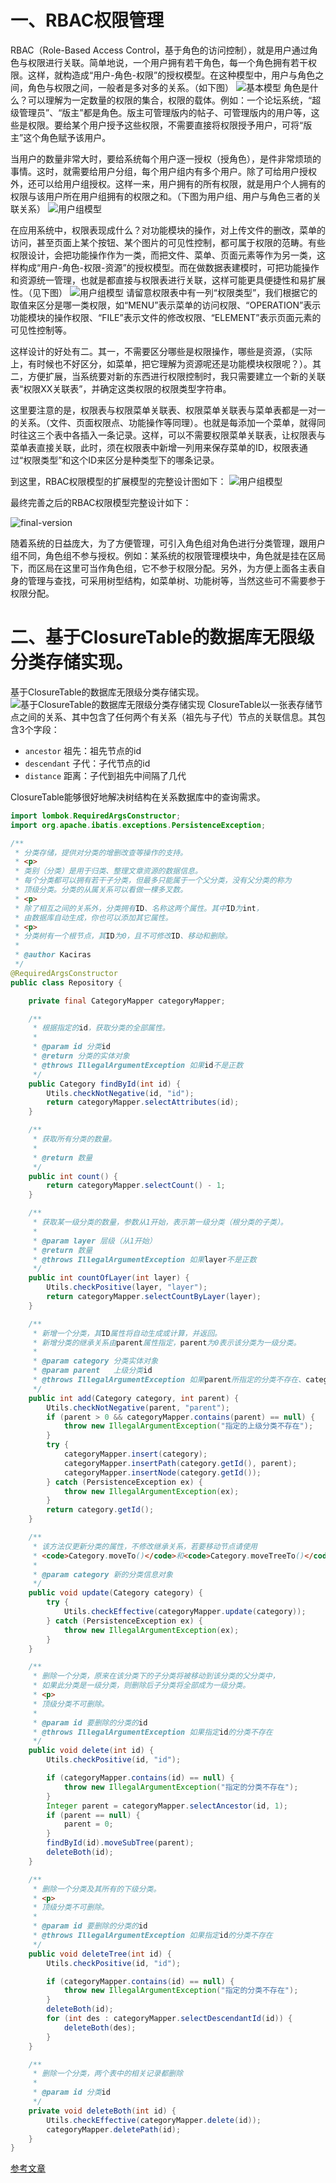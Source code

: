 # 一、RBAC权限管理 

RBAC（Role-Based Access Control，基于角色的访问控制），就是用户通过角色与权限进行关联。简单地说，一个用户拥有若干角色，每一个角色拥有若干权限。这样，就构造成“用户-角色-权限”的授权模型。在这种模型中，用户与角色之间，角色与权限之间，一般者是多对多的关系。（如下图）
![基本模型](./imgs/RBAC-privilege-basic.jpg)
角色是什么？可以理解为一定数量的权限的集合，权限的载体。例如：一个论坛系统，“超级管理员”、“版主”都是角色。版主可管理版内的帖子、可管理版内的用户等，这些是权限。要给某个用户授予这些权限，不需要直接将权限授予用户，可将“版主”这个角色赋予该用户。 

当用户的数量非常大时，要给系统每个用户逐一授权（授角色），是件非常烦琐的事情。这时，就需要给用户分组，每个用户组内有多个用户。除了可给用户授权外，还可以给用户组授权。这样一来，用户拥有的所有权限，就是用户个人拥有的权限与该用户所在用户组拥有的权限之和。（下图为用户组、用户与角色三者的关联关系）
![用户组模型](./imgs/RBAC-privilege-group.jpg)

在应用系统中，权限表现成什么？对功能模块的操作，对上传文件的删改，菜单的访问，甚至页面上某个按钮、某个图片的可见性控制，都可属于权限的范畴。有些权限设计，会把功能操作作为一类，而把文件、菜单、页面元素等作为另一类，这样构成“用户-角色-权限-资源”的授权模型。而在做数据表建模时，可把功能操作和资源统一管理，也就是都直接与权限表进行关联，这样可能更具便捷性和易扩展性。（见下图）
![用户组模型](./imgs/RBAC-privilege-group-type.jpg)
请留意权限表中有一列“权限类型”，我们根据它的取值来区分是哪一类权限，如“MENU”表示菜单的访问权限、“OPERATION”表示功能模块的操作权限、“FILE”表示文件的修改权限、“ELEMENT”表示页面元素的可见性控制等。

这样设计的好处有二。其一，不需要区分哪些是权限操作，哪些是资源，（实际上，有时候也不好区分，如菜单，把它理解为资源呢还是功能模块权限呢？）。其二，方便扩展，当系统要对新的东西进行权限控制时，我只需要建立一个新的关联表“权限XX关联表”，并确定这类权限的权限类型字符串。

这里要注意的是，权限表与权限菜单关联表、权限菜单关联表与菜单表都是一对一的关系。（文件、页面权限点、功能操作等同理）。也就是每添加一个菜单，就得同时往这三个表中各插入一条记录。这样，可以不需要权限菜单关联表，让权限表与菜单表直接关联，此时，须在权限表中新增一列用来保存菜单的ID，权限表通过“权限类型”和这个ID来区分是种类型下的哪条记录。

到这里，RBAC权限模型的扩展模型的完整设计图如下：
![用户组模型](./imgs/RBAC-privilege-group-extend.jpg)

最终完善之后的RBAC权限模型完整设计如下：

![final-version](./imgs/RBAC-privilege-group-final.png)



随着系统的日益庞大，为了方便管理，可引入角色组对角色进行分类管理，跟用户组不同，角色组不参与授权。例如：某系统的权限管理模块中，角色就是挂在区局下，而区局在这里可当作角色组，它不参于权限分配。另外，为方便上面各主表自身的管理与查找，可采用树型结构，如菜单树、功能树等，当然这些可不需要参于权限分配。







# 二、基于ClosureTable的数据库无限级分类存储实现。
基于ClosureTable的数据库无限级分类存储实现。
![基于ClosureTable的数据库无限级分类存储实现](./imgs/ClosureTable.png)
ClosureTable以一张表存储节点之间的关系、其中包含了任何两个有关系（祖先与子代）节点的关联信息。其包含3个字段：
- `ancestor` 祖先：祖先节点的id
- `descendant` 子代：子代节点的id
- `distance` 距离：子代到祖先中间隔了几代

ClosureTable能够很好地解决树结构在关系数据库中的查询需求。

```java
import lombok.RequiredArgsConstructor;
import org.apache.ibatis.exceptions.PersistenceException;

/**
 * 分类存储，提供对分类的增删改查等操作的支持。
 * <p>
 * 类别（分类）是用于归类、整理文章资源的数据信息。
 * 每个分类都可以拥有若干子分类，但最多只能属于一个父分类，没有父分类的称为
 * 顶级分类。分类的从属关系可以看做一棵多叉数。
 * <p>
 * 除了相互之间的关系外，分类拥有ID、名称这两个属性。其中ID为int，
 * 由数据库自动生成，你也可以添加其它属性。
 * <p>
 * 分类树有一个根节点，其ID为0，且不可修改ID、移动和删除。
 *
 * @author Kaciras
 */
@RequiredArgsConstructor
public class Repository {

	private final CategoryMapper categoryMapper;

	/**
	 * 根据指定的id，获取分类的全部属性。
	 *
	 * @param id 分类id
	 * @return 分类的实体对象
	 * @throws IllegalArgumentException 如果id不是正数
	 */
	public Category findById(int id) {
		Utils.checkNotNegative(id, "id");
		return categoryMapper.selectAttributes(id);
	}

	/**
	 * 获取所有分类的数量。
	 *
	 * @return 数量
	 */
	public int count() {
		return categoryMapper.selectCount() - 1;
	}

	/**
	 * 获取某一级分类的数量，参数从1开始，表示第一级分类（根分类的子类）。
	 *
	 * @param layer 层级（从1开始）
	 * @return 数量
	 * @throws IllegalArgumentException 如果layer不是正数
	 */
	public int countOfLayer(int layer) {
		Utils.checkPositive(layer, "layer");
		return categoryMapper.selectCountByLayer(layer);
	}

	/**
	 * 新增一个分类，其ID属性将自动生成或计算，并返回。
	 * 新增分类的继承关系由parent属性指定，parent为0表示该分类为一级分类。
	 *
	 * @param category 分类实体对象
	 * @param parent   上级分类id
	 * @throws IllegalArgumentException 如果parent所指定的分类不存在、category为null或category中存在属性为null
	 */
	public int add(Category category, int parent) {
		Utils.checkNotNegative(parent, "parent");
		if (parent > 0 && categoryMapper.contains(parent) == null) {
			throw new IllegalArgumentException("指定的上级分类不存在");
		}
		try {
			categoryMapper.insert(category);
			categoryMapper.insertPath(category.getId(), parent);
			categoryMapper.insertNode(category.getId());
		} catch (PersistenceException ex) {
			throw new IllegalArgumentException(ex);
		}
		return category.getId();
	}

	/**
	 * 该方法仅更新分类的属性，不修改继承关系，若要移动节点请使用
	 * <code>Category.moveTo()</code>和<code>Category.moveTreeTo()</code>
	 *
	 * @param category 新的分类信息对象
	 */
	public void update(Category category) {
		try {
			Utils.checkEffective(categoryMapper.update(category));
		} catch (PersistenceException ex) {
			throw new IllegalArgumentException(ex);
		}
	}

	/**
	 * 删除一个分类，原来在该分类下的子分类将被移动到该分类的父分类中，
	 * 如果此分类是一级分类，则删除后子分类将全部成为一级分类。
	 * <p>
	 * 顶级分类不可删除。
	 *
	 * @param id 要删除的分类的id
	 * @throws IllegalArgumentException 如果指定id的分类不存在
	 */
	public void delete(int id) {
		Utils.checkPositive(id, "id");

		if (categoryMapper.contains(id) == null) {
			throw new IllegalArgumentException("指定的分类不存在");
		}
		Integer parent = categoryMapper.selectAncestor(id, 1);
		if (parent == null) {
			parent = 0;
		}
		findById(id).moveSubTree(parent);
		deleteBoth(id);
	}

	/**
	 * 删除一个分类及其所有的下级分类。
	 * <p>
	 * 顶级分类不可删除。
	 *
	 * @param id 要删除的分类的id
	 * @throws IllegalArgumentException 如果指定id的分类不存在
	 */
	public void deleteTree(int id) {
		Utils.checkPositive(id, "id");

		if (categoryMapper.contains(id) == null) {
			throw new IllegalArgumentException("指定的分类不存在");
		}
		deleteBoth(id);
		for (int des : categoryMapper.selectDescendantId(id)) {
			deleteBoth(des);
		}
	}

	/**
	 * 删除一个分类，两个表中的相关记录都删除
	 *
	 * @param id 分类id
	 */
	private void deleteBoth(int id) {
		Utils.checkEffective(categoryMapper.delete(id));
		categoryMapper.deletePath(id);
	}
}
```

[参考文章](https://segmentfault.com/a/1190000014284076)
